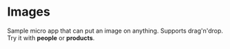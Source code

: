 # Images
Sample micro app that can put an image on anything. Supports drag'n'drop. Try it with **people** or **products**.
